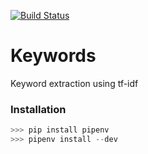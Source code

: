 [![Build Status](https://travis-ci.org/otseobande/keywords.svg?branch=master)](https://travis-ci.org/otseobande/keywords)

# Keywords

Keyword extraction using tf-idf

### Installation

```Python
>>> pip install pipenv
>>> pipenv install --dev
```
